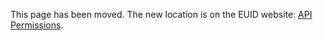 This page has been moved. The new location is on the EUID website: [API Permissions](https://euid.eu/docs/getting-started/gs-permissions).
